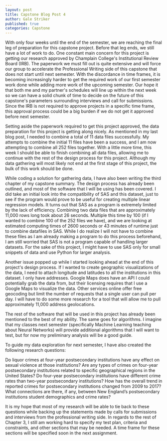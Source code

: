 ```yaml
---
layout: post
title: Capstone Blog Post 4
author: Gale Striker
published: true
categories: Capstone
---
```


With only four weeks until the end of the semester, we are reaching the final leg of preparation for this capstone project. Before that leg ends, we still have a lot of work to do. One constant main concern for this project is getting our research approved by Champlain College's Institutional Review Board (IRB). The paperwork we must fill out is quite extensive and will force our group to accelerate the Professional Writing side of this capstone that does not start until next semester. With the discordance in time frames, it is becoming increasingly harder to get the required work of our first semester work done while adding more work of the upcoming semester. Our hope it that both me and my partner's schedules will line up within the next week so we can have a solid chunk of time to decide on the future of this capstone's parameters surrounding interviews and call for submissions. Since the IRB is not required to approve projects in a specific time frame, this approval process could be a big burden if we do not get it approved before next semester.

Setting aside the paperwork required to get this project approved, the data preparation for this project is getting along nicely. As mentioned in my last blog post, I needed to combine a total of 11 data files successfully. My attempts to combine the initial 11 files have been a success, and I am now attempting to combine all 252 files together. With a little more time, this week I should be able to finish combining all data files, allowing me to continue with the rest of the design process for this project. Although my data gathering will most likely not end at the first stage of this project, the bulk of this work should be done.

While coding a solution for gathering data, I have also been writing the third chapter of my capstone summary. The design process has already been outlined, and most of the software that I will be using has been covered. I did take an initial look into the compatibility of SAS and this dataset, just to see if the program would prove to be useful for creating multiple linear regression models. It turns out that SAS as a program is extremely limited by the lack of efficiency. Combining two data files that are approximately 11,000 rows long took about 26 seconds. Multiple this time by 100 (if I wanted to combine 100 of the 252 files we have), and we are looking at estimated computing times of 2600 seconds or 43 minutes of runtime just to combine datafiles in SAS. While I do realize I will not have to combine these files as I am already making a program to do this process beforehand, I am still worried that SAS is not a program capable of handling larger datasets. For the sake of this project, I might have to use SAS only for small snippets of data and use Python for larger analysis.

Another issue popped up while I started looking ahead at the end of this project's design process. If I wanted to create geographic visualizations of the data, I need to attach longitude and latitudes to all the institutions in this dataset. I only have addresses. Google Maps does have an API I could potentially grab the data from, but their licensing requires that I use a Google Maps to visualize the data. Other services online offer free geocoding but limit the number of requests that a single user can pull per day. I will have to do some more research for a tool that will allow me to pull approximately 11,000 address geolocations.

The rest of the software that will be used in this project has already been mentioned to the best of my ability. The same goes for algorithms. I imagine that my classes next semester (specifically Machine Learning teaching about Neural Networks) will provide additional algorithms that I will want to test, but for now my preliminary analysis will be a good guide.

To guide my data exploration for next semester, I have also created the following research questions:

Do liquor crimes at four-year postsecondary institutions have any effect on sexual violence at those institutions?
Are any types of crimes on four-year postsecondary institutions related to specific geographical regions in the United States?
Do four-year postsecondary institutions have different crime rates than two-year postsecondary institutions?
How has the overall trend in reported crimes for postsecondary institutions changed from 2009 to 2017?
What connections are there, if any, between New England’s postsecondary institutions student demographics and crime rates?

It is my hope that most of my research will be able to tie back to these questions while backing up the statements made by calls for submissions and interviews from the professional writing side. In regards to the rest of Chapter 3, I still am working hard to specify my test plan, criteria and constraints, and other sections that may be needed. A time frame for these sections will be specified soon in the next assignment.
